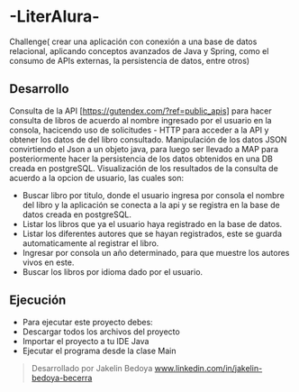 # -LiterAlura-
Challenge( crear una aplicación con conexión a una base de datos relacional, aplicando conceptos avanzados de Java y Spring, como el consumo de APIs externas, la persistencia de datos, entre otros)
## Desarrollo
Consulta de la API [https://gutendex.com/?ref=public_apis] para hacer consulta de libros de acuerdo al nombre ingresado por el usuario en la consola, hacicendo uso de solicitudes - HTTP para acceder a la API y obtener los datos de del libro consultado.
Manipulación de los datos JSON convirtiendo el Json a un objeto java, para luego ser llevado a MAP para posteriormente hacer la persistencia de los datos obtenidos en una DB creada en postgreSQL.
Visualización de los resultados de la consulta de acuerdo a la opcion de usuario, las cuales son:
* Buscar libro por titulo, donde el usuario ingresa por consola el nombre del libro y la aplicación se conecta a la api y se registra en la base de datos creada en postgreSQL.
* Listar los libros que ya el usuario haya registrado en la base de datos.
* Listar los diferentes autores que se hayan registrados, este se guarda automaticamente al registrar el libro.
* Ingresar por consola un año determinado, para que muestre los autores vivos en este.
* Buscar los libros por idioma dado por el usuario.

## Ejecución
* Para ejecutar este proyecto debes:
* Descargar todos los archivos del proyecto
* Importar el proyecto a tu IDE Java
* Ejecutar el programa desde la clase Main

> Desarrollado por Jakelin Bedoya www.linkedin.com/in/jakelin-bedoya-becerra
